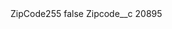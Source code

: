 <?xml version="1.0" encoding="UTF-8"?>
<CustomMetadata xmlns="http://soap.sforce.com/2006/04/metadata" xmlns:xsi="http://www.w3.org/2001/XMLSchema-instance" xmlns:xsd="http://www.w3.org/2001/XMLSchema">
    <label>ZipCode255</label>
    <protected>false</protected>
    <values>
        <field>Zipcode__c</field>
        <value xsi:type="xsd:string">20895</value>
    </values>
</CustomMetadata>
